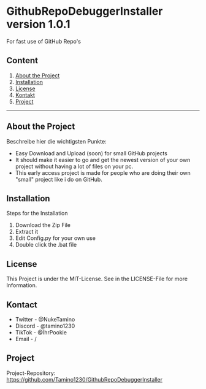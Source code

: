 # GithubRepoDebuggerInstaller version 1.0.1

For fast use of GitHub Repo's

## Content

1. [About the Project](#about-the-project)
2. [Installation](#installation)
6. [License](#license)
7. [Kontakt](#kontakt)
8. [Project](#project)

---

## About the Project

Beschreibe hier die wichtigsten Punkte:
- Easy Download and Upload (soon) for small GitHub projects
- It should make it easier to go and get the newest version of your own project without having a lot of files on your pc.
- This early access project is made for people who are doing their own "small" project like i do on GitHub.

## Installation

Steps for the Installation

1. Download the Zip File
2. Extract it
3. Edit Config.py for your own use
4. Double click the .bat file

## License
This Project is under the MIT-License. See in the LICENSE-File for more Information.

## Kontact
+ Twitter - @NukeTamino
+ Discord - @tamino1230
+ TikTok - @IhrPookie
+ Email - /

## Project
Project-Repository: https://github.com/Tamino1230/GithubRepoDebuggerInstaller
